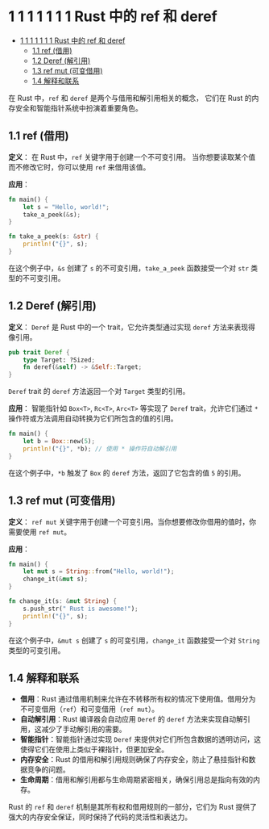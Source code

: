 # 1 1 1 1 1 1 1 Rust 中的 ref 和 deref

<!-- TOC START -->
- [1 1 1 1 1 1 1 Rust 中的 ref 和 deref](#1-1-1-1-1-1-1-rust-中的-ref-和-deref)
  - [1.1 ref (借用)](#ref-借用)
  - [1.2 Deref (解引用)](#deref-解引用)
  - [1.3 ref mut (可变借用)](#ref-mut-可变借用)
  - [1.4 解释和联系](#解释和联系)
<!-- TOC END -->














在 Rust 中，`ref` 和 `deref` 是两个与借用和解引用相关的概念，
它们在 Rust 的内存安全和智能指针系统中扮演着重要角色。

## 1.1 ref (借用)

**定义**：
在 Rust 中，`ref` 关键字用于创建一个不可变引用。
当你想要读取某个值而不修改它时，你可以使用 `ref` 来借用该值。

**应用**：

```rust
fn main() {
    let s = "Hello, world!";
    take_a_peek(&s);
}

fn take_a_peek(s: &str) {
    println!("{}", s);
}
```

在这个例子中，`&s` 创建了 `s` 的不可变引用，`take_a_peek` 函数接受一个对 `str` 类型的不可变引用。

## 1.2 Deref (解引用)

**定义**：
`Deref` 是 Rust 中的一个 trait，它允许类型通过实现 `deref` 方法来表现得像引用。

```rust
pub trait Deref {
    type Target: ?Sized;
    fn deref(&self) -> &Self::Target;
}
```

`Deref` trait 的 `deref` 方法返回一个对 `Target` 类型的引用。

**应用**：
智能指针如 `Box<T>`, `Rc<T>`, `Arc<T>` 等实现了 `Deref` trait，允许它们通过 `*` 操作符或方法调用自动转换为它们所包含的值的引用。

```rust
fn main() {
    let b = Box::new(5);
    println!("{}", *b); // 使用 * 操作符自动解引用
}
```

在这个例子中，`*b` 触发了 `Box` 的 `deref` 方法，返回了它包含的值 `5` 的引用。

## 1.3 ref mut (可变借用)

**定义**：
`ref mut` 关键字用于创建一个可变引用。当你想要修改你借用的值时，你需要使用 `ref mut`。

**应用**：

```rust
fn main() {
    let mut s = String::from("Hello, world!");
    change_it(&mut s);
}

fn change_it(s: &mut String) {
    s.push_str(" Rust is awesome!");
    println!("{}", s);
}
```

在这个例子中，`&mut s` 创建了 `s` 的可变引用，`change_it` 函数接受一个对 `String` 类型的可变引用。

## 1.4 解释和联系

- **借用**：Rust 通过借用机制来允许在不转移所有权的情况下使用值。借用分为不可变借用（`ref`）和可变借用（`ref mut`）。
- **自动解引用**：Rust 编译器会自动应用 `Deref` 的 `deref` 方法来实现自动解引用，这减少了手动解引用的需要。
- **智能指针**：智能指针通过实现 `Deref` 来提供对它们所包含数据的透明访问，这使得它们在使用上类似于裸指针，但更加安全。
- **内存安全**：Rust 的借用和解引用规则确保了内存安全，防止了悬挂指针和数据竞争的问题。
- **生命周期**：借用和解引用都与生命周期紧密相关，确保引用总是指向有效的内存。

Rust 的 `ref` 和 `deref` 机制是其所有权和借用规则的一部分，它们为 Rust 提供了强大的内存安全保证，同时保持了代码的灵活性和表达力。
